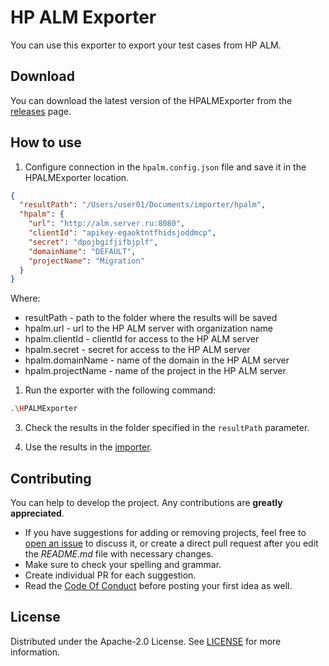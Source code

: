 # HP ALM Exporter

You can use this exporter to export your test cases from HP ALM.

## Download

You can download the latest version of the HPALMExporter from the [releases](https://github.com/testit-tms/migrators/releases/latest) page.

## How to use

1. Configure connection in the `hpalm.config.json` file and save it in the HPALMExporter location.

```json
{
  "resultPath": "/Users/user01/Documents/importer/hpalm",
  "hpalm": {
    "url": "http://alm.server.ru:8080",
    "clientId": "apikey-egaoktntfhidsjoddmcp",
    "secret": "dpojbgifjifbjplf",
    "domainName": "DEFAULT",
    "projectName": "Migration"
  }
}
```

Where:

- resultPath - path to the folder where the results will be saved
- hpalm.url - url to the HP ALM server with organization name
- hpalm.clientId - clientId for access to the HP ALM server
- hpalm.secret - secret for access to the HP ALM server
- hpalm.domainName - name of the domain in the HP ALM server
- hpalm.projectName - name of the project in the HP ALM server

1. Run the exporter with the following command:

```bash
.\HPALMExporter
```

3. Check the results in the folder specified in the `resultPath` parameter.

4. Use the results in the [importer](https://github.com/testit-tms/migrators/tree/main/Migrators/Importer/Readme.md).

## Contributing

You can help to develop the project. Any contributions are **greatly appreciated**.

- If you have suggestions for adding or removing projects, feel free
  to [open an issue](https://github.com/testit-tms/migrators/issues/new) to discuss it, or create a direct pull
  request after you edit the *README.md* file with necessary changes.
- Make sure to check your spelling and grammar.
- Create individual PR for each suggestion.
- Read the [Code Of Conduct](https://github.com/testit-tms/migrators/blob/main/CODE_OF_CONDUCT.md) before posting
  your first idea as well.

## License

Distributed under the Apache-2.0 License.
See [LICENSE](https://github.com/testit-tms/migrators/blob/main/LICENSE) for more information.
